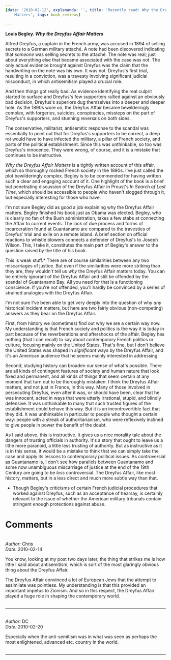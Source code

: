 ```yaml
---
{date: '2010-02-12', explananda: '', title: 'Recently read: Why the Dreyfus Affair
	Matters', tags: book_reviews}

---
```

<strong>Louis Begley. <em>Why the Dreyfus Affair Matters</em></strong>

Alfred Dreyfus, a captain in the French army, was accused in 1894 of selling secrets to a German military attach&#233;.  A note had been discovered indicating that <em>someone</em> was selling secrets to the attach&#233;.  The note was real; just about everything else that became associated with the case was not.  The only actual evidence brought against Dreyfus was the claim that the handwriting on the note was his own.  It was not.  Dreyfus's first trial, resulting in a conviction, was a travesty involving significant judicial misconduct, in which antisemitism played a crucial role.

And then things got really bad.  As evidence identifying the real culprit started to surface and Dreyfus's few supporters rallied against an obviously bad decision, Dreyfus's superiors dug themselves into a deeper and deeper hole.  As the 1890s wore on, the Dreyfus Affair became bewilderingly complex, with forgeries, suicides, conspiracies, missteps on the part of Dreyfus's supporters, and stunning reversals on both sides.

The conservative, militarist, antisemitic response to the scandal was essentially to point out that for Dreyfus's supporters to be correct, a deep rot would have to have infected the military, a pillar of French society, and parts of the political establishment.  Since this was unthinkable, so too was Dreyfus's innocence.  They were wrong, of course, and it is a mistake that continues to be instructive.

<em>Why the Dreyfus Affair Matters</em> is a tightly written account of this affair, which so thoroughly rocked French society in the 1890s.  I've just called the plot bewilderingly complex.  Begley is to be commended for having written such a clear and engaging account of it.  One highlight of the book is a brief but penetrating discussion of the Dreyfus Affair in Proust's <em>In Search of Lost Time</em>, which should be accessible to people who haven't slogged through it, but especially interesting for those who have.

I'm not sure Begley did as good a job explaining why the Dreyfus Affair matters.  Begley finished his book just as Obama was elected.  Begley, who is clearly no fan of the Bush administration, takes a few stabs at connecting the Affair to current events.  The lack of due process and forms of incarceration found at Guantanamo are compared to the travesties of Dreyfus' trial and exile on a remote island.  A brief section on official reactions to whistle blowers connects a defender of Dreyfus's to Joseph Wilson.  This, I take it, constitutes the main part of Begley's answer to the question raised by the title of his book.

This is weak stuff.*  There are of course similarities between any two miscarriages of justice.  But even if the similarities were more striking than they are, they wouldn't tell us <em>why</em> the Dreyfus Affair matters today.  You can be entirely ignorant of the Dreyfus Affair and still be offended by the scandal of Guantanamo Bay.  All you need for that is a functioning conscience.  If you're not offended, you'll hardly be convinced by a series of strained analogies with the Dreyfus Affair.

I'm not sure I've been able to get very deeply into the question of why <em>any</em> historical incident matters, but here are two fairly obvious (non-competing) answers as they bear on the Dreyfus Affair.

First, from history we (sometimes) find out why we are a certain way now.  My understanding is that French society and politics is the way it is today in part because of the reverberations and aftershocks of the affair.  Begley has nothing (that I can recall) to say about contemporary French politics or culture, focusing mainly on the United States.  That's fine, but I don't believe the United States was shaped in <em>significant</em> ways by the Dreyfus Affair, and it's an American audience that he seems mainly interested in addressing.

Second, studying history can broaden our sense of what's possible.  There are all kinds of contingent features of society and human nature that look fixed and permanent, and all kinds of things that seem certain at any moment that turn out to be thoroughly mistaken.  I think the Dreyfus Affair matters, and not just in France, in this way.  Many of those involved in persecuting Dreyfus, even after it was, or should have been, clear that he was innocent, acted in ways that were utterly irrational, stupid, and blindly defensive.  It was unthinkable to many that such trusted figures of the establishment could behave this way.  But it is an incontrovertible fact that they did.  It was unthinkable in particular to people who thought a certain way: people with a streak of authoritarianism, who were reflexively inclined to give people in power the benefit of the doubt.

As I said above, this is instructive.  It gives us a nice morality tale about the dangers of trusting officials in authority.  It's a story that ought to leave us a little more paranoid, a little less trusting of authority.  But as instructive as it is in this sense, it would be a mistake to think that we can simply take the case and apply its lessons to contemporary political issues.  As controversial as Guantanamo is, I don't see how parallels between Guantanamo and some now unambiguous miscarriage of justice at the end of the 19th Century are going to be <em>less</em> controversial.  The Dreyfus Affair, like most history, matters, but in a less direct and much more subtle way than that.

* Though Begley's criticisms of certain French judicial procedures that worked against Dreyfus, such as an acceptance of hearsay, is certainly relevant to the issue of whether the American military tribunals contain stringent enough protections against abuse.


<h1>Comments</h1>


<br/>
<em>Author:</em> Chris
<br/><em>Date:</em> 2010-02-14

You know, looking at my post two days later, the thing that strikes me is how little I said about antisemitism, which is sort of the most glaringly obvious thing about the Dreyfus Affair.

The Dreyfus Affair convinced a lot of European Jews that the attempt to assimilate was pointless.  My understanding is that this provided an important impetus to Zionism.  And so in this respect, the Dreyfus Affair played a huge role in shaping the contemporary world.
<br/>
<br/>

*******************************************************************************



<br/>
<em>Author:</em> DC
<br/><em>Date:</em> 2010-02-20

Especially when the anti-semitism was in what was seen as perhaps the most enlightened, advanced etc. country in the world.
<br/>
<br/>

*******************************************************************************
